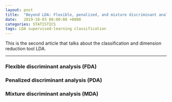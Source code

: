 ```yaml
---
layout: post
title:  "Beyond LDA: Flexible, penalized, and mixture discriminant analysis"
date:   2019-10-03 08:00:00 +0800
categories: STATISTICS
tags: LDA supervised-learning classification
---
```



This is the second article that talks about the classification and dimension reduction tool LDA. 

--------------------------------------------------------------------------
### Flexible discriminant analysis (FDA)
### Penalized discriminant analysis (PDA)
### Mixture discriminant analysis (MDA)